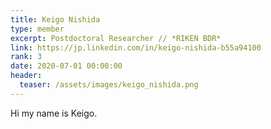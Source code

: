 ```yaml
---
title: Keigo Nishida
type: member
excerpt: Postdoctoral Researcher // *RIKEN BDR*
link: https://jp.linkedin.com/in/keigo-nishida-b55a94100
rank: 3
date: 2020-07-01 00:00:00
header:
  teaser: /assets/images/keigo_nishida.png
---
```


Hi my name is Keigo.

